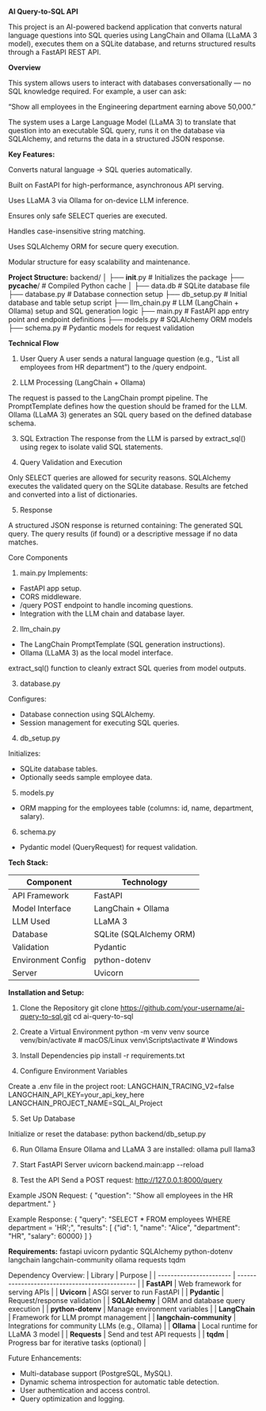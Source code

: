 **AI Query-to-SQL API**

This project is an AI-powered backend application that converts natural language questions into SQL queries using LangChain and Ollama (LLaMA 3 model), executes them on a SQLite database, and returns structured results through a FastAPI REST API.

**Overview**

This system allows users to interact with databases conversationally — no SQL knowledge required.
For example, a user can ask:

“Show all employees in the Engineering department earning above 50,000.”

The system uses a Large Language Model (LLaMA 3) to translate that question into an executable SQL query, runs it on the database via SQLAlchemy, and returns the data in a structured JSON response.

**Key Features:**

Converts natural language → SQL queries automatically.

Built on FastAPI for high-performance, asynchronous API serving.

Uses LLaMA 3 via Ollama for on-device LLM inference.

Ensures only safe SELECT queries are executed.

Handles case-insensitive string matching.

Uses SQLAlchemy ORM for secure query execution.

Modular structure for easy scalability and maintenance.

**Project Structure:**
backend/
│
├── __init__.py          # Initializes the package
├── __pycache__/         # Compiled Python cache
│
├── data.db              # SQLite database file
├── database.py          # Database connection setup
├── db_setup.py          # Initial database and table setup script
├── llm_chain.py         # LLM (LangChain + Ollama) setup and SQL generation logic
├── main.py              # FastAPI app entry point and endpoint definitions
├── models.py            # SQLAlchemy ORM models
├── schema.py            # Pydantic models for request validation

**Technical Flow**

1. User Query
A user sends a natural language question (e.g., “List all employees from HR department”) to the /query endpoint.

2. LLM Processing (LangChain + Ollama)

The request is passed to the LangChain prompt pipeline.
The PromptTemplate defines how the question should be framed for the LLM.
Ollama (LLaMA 3) generates an SQL query based on the defined database schema.

3. SQL Extraction
The response from the LLM is parsed by extract_sql() using regex to isolate valid SQL statements.

4. Query Validation and Execution

Only SELECT queries are allowed for security reasons.
SQLAlchemy executes the validated query on the SQLite database.
Results are fetched and converted into a list of dictionaries.

5. Response

A structured JSON response is returned containing:
The generated SQL query.
The query results (if found) or a descriptive message if no data matches.

Core Components

1. main.py
Implements:
 - FastAPI app setup.
 - CORS middleware.
 - /query POST endpoint to handle incoming questions.
 - Integration with the LLM chain and database layer.

2. llm_chain.py
   
 - The LangChain PromptTemplate (SQL generation instructions).
 - Ollama (LLaMA 3) as the local model interface.

extract_sql() function to cleanly extract SQL queries from model outputs.

3. database.py

Configures:
 - Database connection using SQLAlchemy.
 - Session management for executing SQL queries.

4. db_setup.py

Initializes:
 - SQLite database tables.
 - Optionally seeds sample employee data.

5. models.py
 - ORM mapping for the employees table (columns: id, name, department, salary).

6. schema.py
 - Pydantic model (QueryRequest) for request validation.

**Tech Stack:**

| Component          | Technology              |
| ------------------ | ----------------------- |
| API Framework      | FastAPI                 |
| Model Interface    | LangChain + Ollama      |
| LLM Used           | LLaMA 3                 |
| Database           | SQLite (SQLAlchemy ORM) |
| Validation         | Pydantic                |
| Environment Config | python-dotenv           |
| Server             | Uvicorn                 |


**Installation and Setup:**

1. Clone the Repository
git clone https://github.com/your-username/ai-query-to-sql.git
cd ai-query-to-sql

2. Create a Virtual Environment
python -m venv venv
source venv/bin/activate       # macOS/Linux
venv\Scripts\activate          # Windows

3. Install Dependencies
pip install -r requirements.txt

4. Configure Environment Variables

Create a .env file in the project root:
LANGCHAIN_TRACING_V2=false
LANGCHAIN_API_KEY=your_api_key_here
LANGCHAIN_PROJECT_NAME=SQL_AI_Project

5. Set Up Database

Initialize or reset the database:
python backend/db_setup.py

6. Run Ollama
Ensure Ollama and LLaMA 3 are installed:
ollama pull llama3

7. Start FastAPI Server
uvicorn backend.main:app --reload

8. Test the API
Send a POST request:
http://127.0.0.1:8000/query

Example JSON Request:
{
  "question": "Show all employees in the HR department."
}

Example Response:
{
  "query": "SELECT * FROM employees WHERE department = 'HR';",
  "results": [
{"id": 1, "name": "Alice", "department": "HR", "salary": 60000}
]
}

**Requirements:**
fastapi
uvicorn
pydantic
SQLAlchemy
python-dotenv
langchain
langchain-community
ollama
requests
tqdm

Dependency Overview:
| Library                 | Purpose                                        |
| ----------------------- | ---------------------------------------------- |
| **FastAPI**             | Web framework for serving APIs                 |
| **Uvicorn**             | ASGI server to run FastAPI                     |
| **Pydantic**            | Request/response validation                    |
| **SQLAlchemy**          | ORM and database query execution               |
| **python-dotenv**       | Manage environment variables                   |
| **LangChain**           | Framework for LLM prompt management            |
| **langchain-community** | Integrations for community LLMs (e.g., Ollama) |
| **Ollama**              | Local runtime for LLaMA 3 model                |
| **Requests**            | Send and test API requests                     |
| **tqdm**                | Progress bar for iterative tasks (optional)    |


Future Enhancements:

 - Multi-database support (PostgreSQL, MySQL).
 - Dynamic schema introspection for automatic table detection.
 - User authentication and access control.
 - Query optimization and logging.

